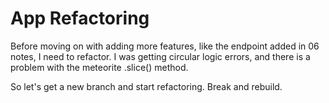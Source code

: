 # App Refactoring

Before moving on with adding more features, like the endpoint added in 06 notes, I need to refactor.
I was getting circular logic errors, and there is a problem with the meteorite .slice() method.  

So let's get a new branch and start refactoring. Break and rebuild.
